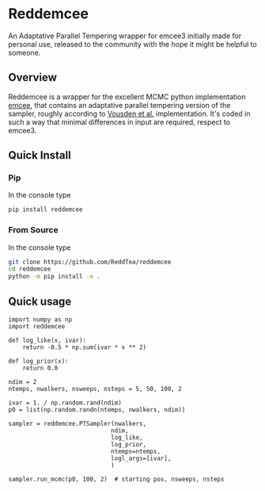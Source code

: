 # Reddemcee

An Adaptative Parallel Tempering wrapper for emcee3 initially made for personal use, released to the community with the hope it might be helpful to someone.


## Overview
Reddemcee is a wrapper for the excellent MCMC python implementation [emcee](https://arxiv.org/abs/1202.3665), that contains an adaptative parallel tempering version of the sampler, roughly according to [Vousden et al.](https://arxiv.org/abs/1501.05823) implementation.
It's coded in such a way that minimal differences in input are required, respect to emcee3.


## Quick Install

### Pip
In the console type
```sh
pip install reddemcee
```

### From Source
In the console type
```sh
git clone https://github.com/ReddTea/reddemcee
cd reddemcee
python -m pip install -e .
```

## Quick usage
```
import numpy as np
import reddemcee

def log_like(x, ivar):
    return -0.5 * np.sum(ivar * x ** 2)

def log_prior(x):
    return 0.0

ndim = 2
ntemps, nwalkers, nsweeps, nsteps = 5, 50, 100, 2

ivar = 1. / np.random.rand(ndim)
p0 = list(np.random.randn(ntemps, nwalkers, ndim))

sampler = reddemcee.PTSampler(nwalkers,
                             ndim,
                             log_like,
                             log_prior,
                             ntemps=ntemps,
                             logl_args=[ivar],
                             )
                             
sampler.run_mcmc(p0, 100, 2)  # starting pos, nsweeps, nsteps
```